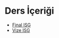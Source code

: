 # Ders İçeriği

<!--Index-->

- [Final ISG](./Final%20ISG.pdf)
- [Vize ISG](./Vize%20ISG.pdf)

<!--Index-->
